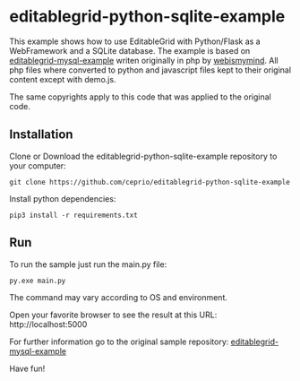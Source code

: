 # editablegrid-python-sqlite-example
This example shows how to use EditableGrid with Python/Flask as a WebFramework and a SQLite database. The example is based on 
[editablegrid-mysql-example](https://github.com/webismymind/editablegrid-mysql-example) writen originally in php by 
[webismymind](https://github.com/webismymind). All php files where converted to python and javascript files kept to their 
original content except with demo.js.

The same copyrights apply to this code that was applied to the original code.

## Installation

Clone or Download the editablegrid-python-sqlite-example repository to your computer:

	git clone https://github.com/ceprio/editablegrid-python-sqlite-example

Install python dependencies:

	pip3 install -r requirements.txt

## Run

To run the sample just run the main.py file:

	py.exe main.py

The command may vary according to OS and environment.

Open your favorite browser to see the result at this URL: http://localhost:5000

For further information go to the original sample repository: [editablegrid-mysql-example](https://github.com/webismymind/editablegrid-mysql-example)

Have fun!
